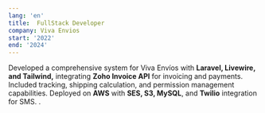 ```yaml
---
lang: 'en'
title:  FullStack Developer
company: Viva Envios
start: '2022'
end: '2024'
---
```


Developed a comprehensive system for Viva Envíos with **Laravel, Livewire, and Tailwind,** integrating **Zoho Invoice API** for invoicing and payments. Included tracking, shipping calculation, and permission management capabilities. Deployed on **AWS** with **SES, S3, MySQL**, and **Twilio** integration for SMS.
.

